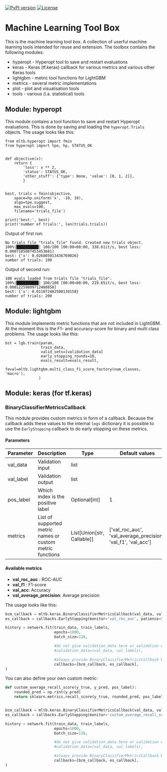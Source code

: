 [![PyPI version](https://badge.fury.io/py/mltb.svg)](https://badge.fury.io/py/mltb)
[![License](https://img.shields.io/github/license/philipmay/mltb.svg)](https://github.com/PhilipMay/mltb/blob/master/LICENSE)


# Machine Learning Tool Box
This is the machine learning tool box. A collection of userful machine learning tools intended for reuse and extension.
The toolbox contains the following modules:
* hyperopt - Hyperopt tool to save and restart evaluations
* keras - Keras (tf.keras) callback for various metrics and various other Keras tools
* lightgbm - metric tool functions for LightGBM
* metrics - several metric implementations
* plot - plot and visualisation tools
* tools - various (i.a. statistical) tools

## Module: hyperopt
This module contains a tool function to save and restart Hyperopt evaluations.
This is done by saving and loading the ``hyperopt.Trials`` objects.
The usage looks like this:
```
from mltb.hyperopt import fmin
from hyperopt import tpe, hp, STATUS_OK


def objective(x):
    return {
        'loss': x ** 2,
        'status': STATUS_OK,
        'other_stuff': {'type': None, 'value': [0, 1, 2]},
        }


best, trials = fmin(objective,
    space=hp.uniform('x', -10, 10),
    algo=tpe.suggest,
    max_evals=100,
    filename='trials_file')

print('best:', best)
print('number of trials:', len(trials.trials))
```

Output of first run:
```
No trials file "trials_file" found. Created new trials object.
100%|██████████| 100/100 [00:00<00:00, 338.61it/s, best loss: 0.0007185087453453681]
best: {'x': 0.026805013436769026}
number of trials: 100
```

Output of second run:
```
100 evals loaded from trials file "trials_file".
100%|██████████| 100/100 [00:00<00:00, 219.65it/s, best loss: 0.00012259809712488858]
best: {'x': 0.011072402500130158}
number of trials: 200
```

## Module: lightgbm
This module implements metric functions that are not included in LightGBM.
At the moment this is the F1- and accuracy-score for binary and multi class problems.
The usage looks like this:
```
bst = lgb.train(param,
                train_data,
                valid_sets=[validation_data]
                early_stopping_rounds=10,
                evals_result=evals_result,
                feval=mltb.lightgbm.multi_class_f1_score_factory(num_classes, 'macro'),
               )
```

## Module: keras (for tf.keras)


### BinaryClassifierMetricsCallback

This module provides custom metrics in form of a callback.
Because the callback adds these values to the internal `logs` dictionary it is
possible to use the `EarlyStopping` callback to do early stopping on these metrics.

#### Parameters

| Parameter     | Description | Type    | Default values  |
| ------------- | ----------- | ------- | --------------- |
| val_data      | Validation input  | list |
| val_label     | Validation output  | list      |    |
| pos_label     | Which index is the positive label  | Optional[int]      |    1 |
| metrics       | List of supported metric names or custom metric functions  | List[Union[str, Callable]] |  ['val_roc_auc', 'val_average_precision', 'val_f1', 'val_acc'] | 

#### Available metrics

- **val_roc_auc** : ROC-AUC
- **val_f1** : F1-score
- **val_acc**: Accuracy
- **val_average_precision**: Average precision



 The usage looks like this:
```python
bcm_callback = mltb.keras.BinaryClassifierMetricsCallback(val_data, val_labels)
es_callback = callbacks.EarlyStopping(monitor='val_roc_auc', patience=5,  mode='max')

history = network.fit(train_data, train_labels,
                      epochs=1000,
                      batch_size=128,

                      #do not give validation_data here or validation will be done twice
                      #validation_data=(val_data, val_labels),

                      #always provide BinaryClassifierMetricsCallback before the EarlyStopping callback
                      callbacks=[bcm_callback, es_callback],
)
```

You can also define your own custom metric:

```python
def custom_average_recall_score(y_true, y_pred, pos_label):
    rounded_pred = np.rint(y_pred)
    return sklearn.metrics.recall_score(y_true, rounded_pred, pos_label)


bcm_callback = mltb.keras.BinaryClassifierMetricsCallback(val_data, val_labels,metrics=[custom_average_recall_score])
es_callback = callbacks.EarlyStopping(monitor='custom_average_recall_score', patience=5,  mode='max')

history = network.fit(train_data, train_labels,
                      epochs=1000,
                      batch_size=128,

                      #do not give validation_data here or validation will be done twice
                      #validation_data=(val_data, val_labels),

                      #always provide BinaryClassifierMetricsCallback before the EarlyStopping callback
                      callbacks=[bcm_callback, es_callback],
)
```